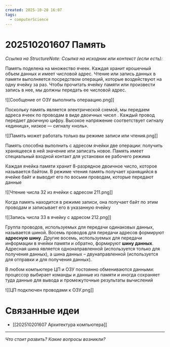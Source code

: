 ```yaml
---
created: 2025-10-20 16:07
tags:
  - computerScience
---
```

# 202510201607 Память

*Ссылка на StructureNote:*
*Ссылка на исходник или контекст (если есть):* 

Память поделена на множество ячеек. Каждая хранит крошечный объем данных и имеет числовой адрес. Чтение или запись данных в памяти выполняется посредством операций, которые воздействуют на одну ячейку за раз. Чтобы прочитать ячейку памяти или произвести запись в нее, мы должны передать ее числовой адрес.

![[Сообщение от ОЗУ выполнить операацию.png]]

Поскольку память является электрической схемой, мы передаем адреса ячеек по проводам в виде двоичных чисел . Каждый провод передает двоичную цифру. Высокое напряжение соответствует сигналу «единица», низкое — сигналу «ноль».

![[Память может работать только вы режиме записи или чтения.png]]

Память способна выполнить с адресом ячейки две операции: получить хранящееся в ней значение или записать новое. Память имеет специальный входной контакт для установки ее рабочего режима

Каждая ячейка памяти хранит 8-разрядное двоичное число, которое называется байтом. В режиме чтения память получает хранящийся в ячейке байт и выводит его по восьми проводам, которые передают данные

![[Чтение числа 32 из ячейки с адресом 211.png]]

Когда память находится в режиме записи, она получает байт по этим проводам и записывает его в указанную ячейку

![[Запись числа 33 в ячейку с адресом 212.png]]

Группа проводов, используемых для передачи одинаковых данных, называется шиной. Восемь проводов для передачи адресов формируют **адресную шину**. Другие восемь, используемых для передачи информации в ячейки памяти и обратно, формируют **шину данных**. Адресная шина является однонаправленной (используется только для получения данных), а шина данных – двунаправленной (используется для отправки и для получения данных).

В любом компьютере ЦП и ОЗУ постоянно обмениваются данными: процессор выбирает команды и данные из памяти и иногда сохраняет туда данные для вывода и промежуточные результаты вычислений

![[ЦП подключен проводами к ОЗУ.png]]

# Связанные идеи

- [[202510201607 Архитектура компьютера]]
---

*Что стоит развить? Какие вопросы возникли?*
